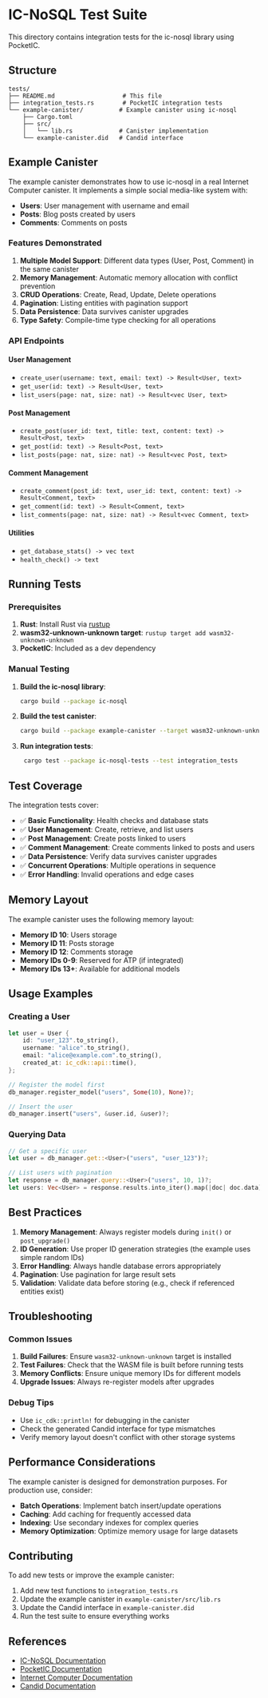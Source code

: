 # IC-NoSQL Test Suite

This directory contains integration tests for the ic-nosql library using PocketIC.

## Structure

```
tests/
├── README.md                   # This file
├── integration_tests.rs        # PocketIC integration tests
└── example-canister/          # Example canister using ic-nosql
    ├── Cargo.toml
    ├── src/
    │   └── lib.rs             # Canister implementation
    └── example-canister.did   # Candid interface
```

## Example Canister

The example canister demonstrates how to use ic-nosql in a real Internet Computer canister. It implements a simple social media-like system with:

- **Users**: User management with username and email
- **Posts**: Blog posts created by users
- **Comments**: Comments on posts

### Features Demonstrated

1. **Multiple Model Support**: Different data types (User, Post, Comment) in the same canister
2. **Memory Management**: Automatic memory allocation with conflict prevention
3. **CRUD Operations**: Create, Read, Update, Delete operations
4. **Pagination**: Listing entities with pagination support
5. **Data Persistence**: Data survives canister upgrades
6. **Type Safety**: Compile-time type checking for all operations

### API Endpoints

#### User Management
- `create_user(username: text, email: text) -> Result<User, text>`
- `get_user(id: text) -> Result<User, text>`
- `list_users(page: nat, size: nat) -> Result<vec User, text>`

#### Post Management
- `create_post(user_id: text, title: text, content: text) -> Result<Post, text>`
- `get_post(id: text) -> Result<Post, text>`
- `list_posts(page: nat, size: nat) -> Result<vec Post, text>`

#### Comment Management
- `create_comment(post_id: text, user_id: text, content: text) -> Result<Comment, text>`
- `get_comment(id: text) -> Result<Comment, text>`
- `list_comments(page: nat, size: nat) -> Result<vec Comment, text>`

#### Utilities
- `get_database_stats() -> vec text`
- `health_check() -> text`

## Running Tests

### Prerequisites

1. **Rust**: Install Rust via [rustup](https://rustup.rs/)
2. **wasm32-unknown-unknown target**: `rustup target add wasm32-unknown-unknown`
3. **PocketIC**: Included as a dev dependency

### Manual Testing

1. **Build the ic-nosql library**:
   ```bash
   cargo build --package ic-nosql
   ```

2. **Build the test canister**:
   ```bash
   cargo build --package example-canister --target wasm32-unknown-unknown --release
   ```

3. **Run integration tests**:
   ```bash
    cargo test --package ic-nosql-tests --test integration_tests
   ```

## Test Coverage

The integration tests cover:

- ✅ **Basic Functionality**: Health checks and database stats
- ✅ **User Management**: Create, retrieve, and list users
- ✅ **Post Management**: Create posts linked to users
- ✅ **Comment Management**: Create comments linked to posts and users
- ✅ **Data Persistence**: Verify data survives canister upgrades
- ✅ **Concurrent Operations**: Multiple operations in sequence
- ✅ **Error Handling**: Invalid operations and edge cases

## Memory Layout

The example canister uses the following memory layout:

- **Memory ID 10**: Users storage
- **Memory ID 11**: Posts storage
- **Memory ID 12**: Comments storage
- **Memory IDs 0-9**: Reserved for ATP (if integrated)
- **Memory IDs 13+**: Available for additional models

## Usage Examples

### Creating a User
```rust
let user = User {
    id: "user_123".to_string(),
    username: "alice".to_string(),
    email: "alice@example.com".to_string(),
    created_at: ic_cdk::api::time(),
};

// Register the model first
db_manager.register_model("users", Some(10), None)?;

// Insert the user
db_manager.insert("users", &user.id, &user)?;
```

### Querying Data
```rust
// Get a specific user
let user = db_manager.get::<User>("users", "user_123")?;

// List users with pagination
let response = db_manager.query::<User>("users", 10, 1)?;
let users: Vec<User> = response.results.into_iter().map(|doc| doc.data).collect();
```

## Best Practices

1. **Memory Management**: Always register models during `init()` or `post_upgrade()`
2. **ID Generation**: Use proper ID generation strategies (the example uses simple random IDs)
3. **Error Handling**: Always handle database errors appropriately
4. **Pagination**: Use pagination for large result sets
5. **Validation**: Validate data before storing (e.g., check if referenced entities exist)

## Troubleshooting

### Common Issues

1. **Build Failures**: Ensure `wasm32-unknown-unknown` target is installed
2. **Test Failures**: Check that the WASM file is built before running tests
3. **Memory Conflicts**: Ensure unique memory IDs for different models
4. **Upgrade Issues**: Always re-register models after upgrades

### Debug Tips

- Use `ic_cdk::println!` for debugging in the canister
- Check the generated Candid interface for type mismatches
- Verify memory layout doesn't conflict with other storage systems

## Performance Considerations

The example canister is designed for demonstration purposes. For production use, consider:

- **Batch Operations**: Implement batch insert/update operations
- **Caching**: Add caching for frequently accessed data
- **Indexing**: Use secondary indexes for complex queries
- **Memory Optimization**: Optimize memory usage for large datasets

## Contributing

To add new tests or improve the example canister:

1. Add new test functions to `integration_tests.rs`
2. Update the example canister in `example-canister/src/lib.rs`
3. Update the Candid interface in `example-canister.did`
4. Run the test suite to ensure everything works

## References

- [IC-NoSQL Documentation](../packages/ic-nosql/src/lib.rs)
- [PocketIC Documentation](https://docs.rs/pocket-ic)
- [Internet Computer Documentation](https://internetcomputer.org/docs)
- [Candid Documentation](https://github.com/dfinity/candid)
